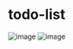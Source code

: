 # todo-list
![image](https://user-images.githubusercontent.com/68057853/178154488-078505c5-713c-4134-b5aa-0e81f6c9c259.png)
![image](https://user-images.githubusercontent.com/68057853/178154517-ba3c6523-bb01-457d-aae8-29e8c6f8b82b.png)

